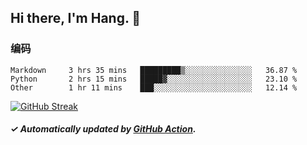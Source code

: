 ## Hi there, I'm Hang. 👋

### 编码

<!--START_SECTION:waka-->

```text
Markdown     3 hrs 35 mins   █████████▒░░░░░░░░░░░░░░░   36.87 %
Python       2 hrs 15 mins   █████▓░░░░░░░░░░░░░░░░░░░   23.10 %
Other        1 hr 11 mins    ███░░░░░░░░░░░░░░░░░░░░░░   12.14 %
```

<!--END_SECTION:waka-->

[![GitHub Streak](https://github-readme-streak-stats.herokuapp.com?user=huhuhang&hide_border=true&date_format=%5BY.%5Dn.j)](https://git.io/streak-stats)

##### ✓ Automatically updated by [GitHub Action](https://github.com/huhuhang/huhuhang/actions).
